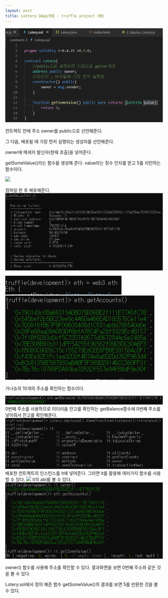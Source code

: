 ```yaml
---
layout: post
title: Lottery DApp개발 - truffle project 세팅
---
```


<img src="/assets/images/lottery_code.PNG">

컨트랙트 안에 주소 owner를 public으로 선언해준다.

그 다음, 배포될 때 가장 먼저 실행되는 생성자를 선언해준다.

owner에 메세지 발신자(현재 호출)을 넣어준다.

getSomeValue()라는 함수를 생성해 준다. value라는 정수 인자를 받고 5를 리턴하는 함수이다.

<img src="/assets/images/lottery_depoly.PNG">

컴파일 한 후 배포해준다.
<img src="/assets/images/lottery_migrate.PNG">

<img src="/assets/images/lottery_eth.PNG">
<img src="/assets/images/lottery_getaccount.PNG">

가나슈의 10개의 주소를 확인하는 함수이다.


<img src="/assets/images/lottery_getbalance.PNG">
0번째 주소를 사용하므로 이더리움 잔고를 확인하는 getBalance함수에 0번째 주소를
넣어줘서 잔고를 확인해준다. 


<img src="/assets/images/lottery_deployed.PNG">
배포한 컨트랙트의 인스턴스를 lt에 넣어준다. 그러면 lt를 활용해 여러가지 함수를 사용할 수 있다.

<img src="/assets/images/lt.abi.PNG">
lt의 abi를 볼 수 있다.


<img src="/assets/images/lt.owner.PNG">

owner() 함수를 사용해 주소를 확인할 수 있다. 결과화면을 보면 0번째 주소와 같은 것을 볼 수 있다.


Lotery.sol에서 정의 해준 함수 getSomeValue()의 결과를 보면 5를 반환한 것을 볼 수 있다.
